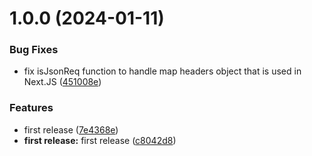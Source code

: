 # 1.0.0 (2024-01-11)


### Bug Fixes

* fix isJsonReq function to handle map headers object that is used in Next.JS ([451008e](https://github.com/shadiabuhilal/firestore-query-operators/commit/451008e500e420dff4d791a6ba9ee56708df2e3a))


### Features

* first release ([7e4368e](https://github.com/shadiabuhilal/firestore-query-operators/commit/7e4368ee67b89968f0265548449c6826a756b20b))
* **first release:** first release ([c8042d8](https://github.com/shadiabuhilal/firestore-query-operators/commit/c8042d89c15bf394407c8675344370c32941488d))
